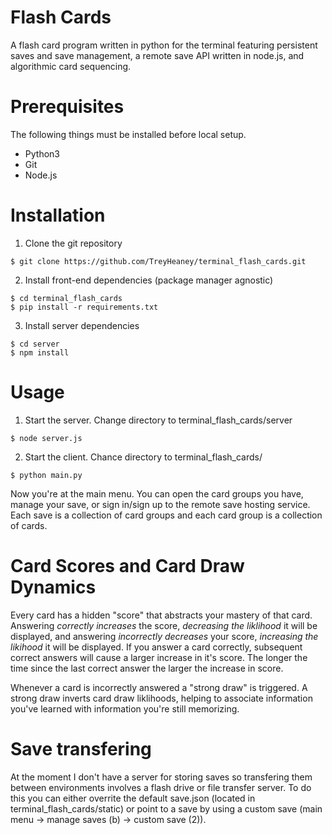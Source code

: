 # Flash Cards
A flash card program written in python for the terminal featuring persistent saves and save management, a remote save API written in node.js, and algorithmic card sequencing.

# Prerequisites
The following things must be installed before local setup.
- Python3
- Git
- Node.js

# Installation
1. Clone the git repository
```
$ git clone https://github.com/TreyHeaney/terminal_flash_cards.git
```
2. Install front-end dependencies (package manager agnostic)
```
$ cd terminal_flash_cards
$ pip install -r requirements.txt 
```
3. Install server dependencies
```
$ cd server
$ npm install
```


# Usage
1. Start the server.
Change directory to terminal_flash_cards/server
```
$ node server.js
```
2. Start the client.
Chance directory to terminal_flash_cards/
```
$ python main.py
```
Now you're at the main menu. You can open the card groups you have, manage your
save, or sign in/sign up to the remote save hosting service. Each save is a 
collection of card groups and each card group is a collection of cards. 

# Card Scores and Card Draw Dynamics
Every card has a hidden "score" that abstracts your mastery of that card. 
Answering *correctly increases* the score, *decreasing the liklihood* it will be 
displayed, and answering *incorrectly decreases* your score, *increasing the
likihood* it will be displayed. If you answer a card correctly, subsequent
correct answers will cause a larger increase in it's score. The longer the time 
since the last correct answer the larger the increase in score.

Whenever a card is incorrectly answered a "strong draw" is triggered. A strong
draw inverts card draw liklihoods, helping to associate information you've
learned with information you're still memorizing.

# Save transfering
At the moment I don't have a server for storing saves so transfering them
between environments involves a flash drive or file transfer server. To do this
you can either overrite the default save.json (located in 
terminal_flash_cards/static) or point to a save by using a custom save 
(main menu -> manage saves (b) -> custom save (2)). 